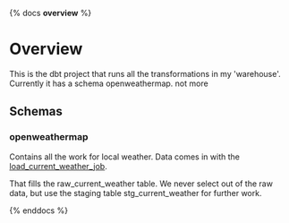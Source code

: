 {% docs __overview__ %}
# Overview
This is the dbt project that runs all the transformations in my 'warehouse'.
Currently it has a schema openweathermap. not more



## Schemas

### openweathermap
Contains all the work for local weather.
Data comes in with the [load_current_weather_job](http://rpi3.local:3000/workspace/rpi3work@repo.py/jobs/load_current_weather).

That fills the raw_current_weather table. We never select out of the raw data,
but use the staging table stg_current_weather for further work.

{% enddocs %}
